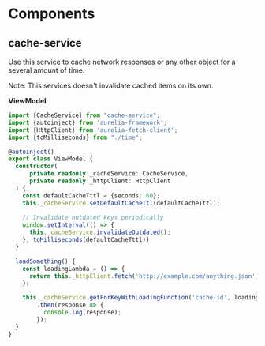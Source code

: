 # Components

## cache-service

Use this service to cache network responses or any other object for a several amount of time.

Note: This services doesn't invalidate cached items on its own.

**ViewModel**

```typescript
import {CacheService} from "cache-service";
import {autoinject} from 'aurelia-framework';
import {HttpClient} from 'aurelia-fetch-client';
import {toMilliseconds} from "./time";

@autoinject()
export class ViewModel {
  constructor(
      private readonly _cacheService: CacheService,
      private readonly _httpClient: HttpClient
  ) {
    const defaultCacheTttl = {seconds: 60};
    this._cacheService.setDefaultCacheTtl(defaultCacheTttl);
    
    // Invalidate outdated keys periodically
    window.setInterval(() => {
      this._cacheService.invalidateOutdated();
    }, toMilliseconds(defaultCacheTttl))
  }

  loadSomething() {
    const loadingLambda = () => {
      return this._httpClient.fetch('http://example.com/anything.json');
    };

    this._cacheService.getForKeyWithLoadingFunction('cache-id', loadingLambda)
        .then(response => {
          console.log(response);
        });
  }
}
```
